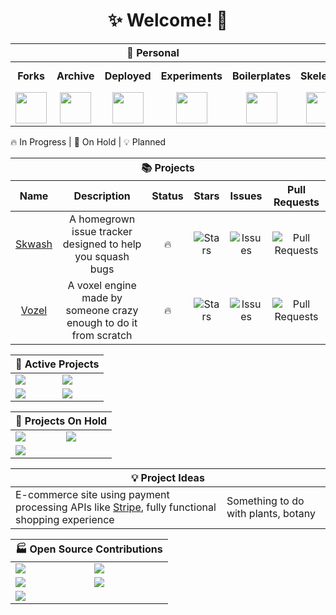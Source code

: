 <h1 align="center">✨ Welcome! 🌌</h1>
<table>
  <thead>
    <tr>
      <th align="center" colspan="5">🏡 Personal</th>
      <th align="center" colspan="3">🏢 Team</th>
    </tr>
  </thead>
  <tbody>
    <tr>
      <td align="center"><b>Forks</b></td>
      <td align="center"><b>Archive</b></td>
      <td align="center"><b>Deployed</b></td>
      <td align="center"><b>Experiments</b></td>
      <td align="center"><b>Boilerplates</b></td>
      <td align="center"><b>Skelenet</b></td>
      <td align="center"><b>Ariesnet</b></td>
      <td align="center"><b>Civil Engineers</b></td>
    </tr>
    <tr>
      <td align="center">
        <a href="https://github.com/RickyC0626-forks" title="Forked Projects">
          <img src="https://avatars.githubusercontent.com/u/121321200?s=200&v=4" width="50">
        </a>
      </td>
      <td align="center">
        <a href="https://github.com/RickyC0626-archive" title="Archived Projects">
          <img src="https://avatars.githubusercontent.com/u/121328201?s=200&v=4" width="50">
        </a>
      </td>
      <td align="center">
        <a href="https://github.com/RickyC0626-gh-pages" title="Deployed Pages">
          <img src="https://avatars.githubusercontent.com/u/121332196?s=200&v=4" width="50">
        </a>
      </td>
      <td align="center">
        <a href="https://github.com/RickyC0626-experiments" title="Experiments">
          <img src="https://avatars.githubusercontent.com/u/121334105?s=200&v=4" width="50">
        </a>
      </td>
      <td align="center">
        <a href="https://github.com/RickyC0626-boilerplate" title="Boilerplates">
          <img src="https://avatars.githubusercontent.com/u/121332704?s=200&v=4" width="50">
        </a>
      </td>
      <td align="center">
        <a href="https://github.com/skelenet" title="Skelenet Labs">
          <img src="https://avatars.githubusercontent.com/u/86542896?s=200&v=4" width="50">
        </a>
      </td>
      <td align="center">
        <a href="https://github.com/ariesnet" title="Aries Network">
          <img src="https://avatars.githubusercontent.com/u/101829519?s=200&v=4" width="50">
        </a>
      </td>
      <td align="center">
        <a href="https://github.com/Civil-Engineers" title="Civil Engineers">
          <img src="https://avatars.githubusercontent.com/u/109439685?s=200&v=4" width="50">
        </a>
      </td>
    </tr>
  </tbody>
</table>

<span>🔥 In Progress | 🛑 On Hold | 💡 Planned</span>

<table>
  <thead>
    <tr>
      <th align="center" colspan="10">📚 Projects</th>
    </tr>
    <tr>
      <th align="center">Name</th>
      <th align="center">Description</th>
      <th align="center">Status</th>
      <th align="center">Stars</th>
      <th align="center">Issues</th>
      <th align="center">Pull Requests</th>
    </tr>
  </thead>
  <tbody>
    <tr>
      <td align="center">
        <a href="https://github.com/rickyc0626/skwash" title="rickyc0626/skwash">
          <span>Skwash</span>
        </a>
      </td>
      <td align="center">A homegrown issue tracker designed to help you squash bugs</td>
      <td align="center" title="In Progress">🔥</td>
      <td align="center">
        <img alt="Stars" src="https://img.shields.io/github/stars/rickyc0626/skwash?color=gold&style=flat-square&labelColor=black">
      </td>
      <td align="center">
        <img alt="Issues" src="https://img.shields.io/github/issues/rickyc0626/skwash?color=forestgreen&style=flat-square&labelColor=black">
      </td>
      <td align="center">
        <img alt="Pull Requests" src="https://img.shields.io/github/issues-pr/rickyc0626/skwash?color=blueviolet&style=flat-square&labelColor=black">
      </td>
    </tr>
    <tr>
      <td align="center">
        <a href="https://github.com/rickyc0626/vozel" title="rickyc0626/vozel">
          <span>Vozel</span>
        </a>
      </td>
      <td align="center">A voxel engine made by someone crazy enough to do it from scratch</td>
      <td align="center" title="In Progress">🔥</td>
      <td align="center">
        <img alt="Stars" src="https://img.shields.io/github/stars/rickyc0626/vozel?color=gold&style=flat-square&labelColor=black">
      </td>
      <td align="center">
        <img alt="Issues" src="https://img.shields.io/github/issues/rickyc0626/vozel?color=forestgreen&style=flat-square&labelColor=black">
      </td>
      <td align="center">
        <img alt="Pull Requests" src="https://img.shields.io/github/issues-pr/rickyc0626/vozel?color=blueviolet&style=flat-square&labelColor=black">
      </td>
    </tr>
  </tbody>
</table>

<table>
  <thead>
    <tr>
      <th align="center" colspan="2">🚀 Active Projects</th>
    </tr>
  </thead>
  <tbody>
    <tr>
      <td>
        <a href="https://github.com/rickyc0626/skwash" title="rickyc0626/skwash">
          <img src="https://github-readme-stats.vercel.app/api/pin/?username=rickyc0626&repo=skwash&theme=github_dark_dimmed">
        </a>
      </td>
      <td>
        <a href="https://github.com/rickyc0626/vozel" title="rickyc0626/vozel">
          <img src="https://github-readme-stats.vercel.app/api/pin/?username=rickyc0626&repo=vozel&theme=github_dark_dimmed">
        </a>
      </td>
    </tr>
    <tr>
      <td>
        <a href="https://github.com/personalgpt/personalgpt-ui" title="personalgpt/personalgpt-ui">
          <img src="https://github-readme-stats.vercel.app/api/pin/?username=personalgpt&repo=personalgpt-ui&theme=github_dark_dimmed">
        </a>
      </td>
      <td>
        <a href="https://github.com/personalgpt/personalgpt-server" title="personalgpt/personalgpt-server">
          <img src="https://github-readme-stats.vercel.app/api/pin/?username=personalgpt&repo=personalgpt-server&theme=github_dark_dimmed">
        </a>
      </td>
    </tr>
  </tbody>
</table>

<table>
  <thead>
    <tr>
      <th align="center" colspan="2">🛑 Projects On  Hold</th>
    </tr>
  </thead>
  <tbody>
    <tr>
      <td>
        <a href="https://github.com/rickyc0626/neo-dashboard" title="rickyc0626/neo-dashboard">
          <img src="https://github-readme-stats.vercel.app/api/pin/?username=rickyc0626&repo=neo-dashboard&theme=github_dark_dimmed">
        </a>
      </td>
      <td>
        <a href="https://github.com/rickyc0626/vibrainium" title="rickyc0626/vibrainium">
          <img src="https://github-readme-stats.vercel.app/api/pin/?username=rickyc0626&repo=vibrainium&theme=github_dark_dimmed">
        </a>
      </td>
    </tr>
    <tr>
      <td>
        <a href="https://github.com/rickyc0626/qoi.js" title="rickyc0626/qoi.js">
          <img src="https://github-readme-stats.vercel.app/api/pin/?username=rickyc0626&repo=qoi.js&theme=github_dark_dimmed">
        </a>
      </td>
    </tr>
  </tbody>
</table>

<table>
  <thead>
    <tr>
      <th align="center" colspan="2">💡 Project Ideas</th>
    </tr>
  </thead>
  <tbody>
    <tr>
      <td>
        E-commerce site using payment processing APIs like <a href="https://stripe.com/"><span>Stripe</span></a>, fully functional shopping experience
      </td>
      <td>
        Something to do with plants, botany
      </td>
    </tr>
  </tbody>
</table>

<table>
  <thead>
    <tr>
      <th align="center" colspan="2">🏭 Open Source Contributions</th>
    </tr>
  </thead>
  <tbody>
    <tr>
      <td>
        <a href="https://github.com/boardgameio/boardgame.io" title="boardgameio/boardgame.io">
          <img src="https://github-readme-stats.vercel.app/api/pin/?username=boardgameio&repo=boardgame.io&theme=github_dark_dimmed">
        </a>
      </td>
      <td>
        <a href="https://github.com/questdb/questdb" title="questdb/questdb">
          <img src="https://github-readme-stats.vercel.app/api/pin/?username=questdb&repo=questdb&theme=github_dark_dimmed">
        </a>
      </td>
    </tr>
    <tr>
      <td>
        <a href="https://github.com/manimcommunity/manim" title="ManimCommunity/manim">
          <img src="https://github-readme-stats.vercel.app/api/pin/?username=manimcommunity&repo=manim&theme=github_dark_dimmed">
        </a>
      </td>
      <td>
        <a href="https://github.com/discourse/discourse-data-explorer" title="discourse/discourse-data-explorer">
          <img src="https://github-readme-stats.vercel.app/api/pin/?username=discourse&repo=discourse-data-explorer&theme=github_dark_dimmed">
        </a>
      </td>
    </tr>
    <tr>
      <td>
        <a href="https://github.com/discourse/discourse" title="discourse/discourse">
          <img src="https://github-readme-stats.vercel.app/api/pin/?username=discourse&repo=discourse&theme=github_dark_dimmed">
        </a>
      </td>
    </tr>
  </tbody>
</table>
